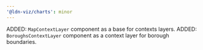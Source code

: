 ```yaml
---
'@ldn-viz/charts': minor
---
```


ADDED: `MapContextLayer` component as a base for contexts layers.
ADDED: `BoroughsContextLayer` component as a context layer for borough boundaries.
